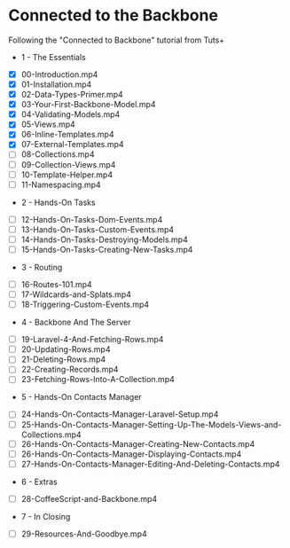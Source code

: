 # Connected to the Backbone #

Following the "Connected to Backbone" tutorial from Tuts+

- 1 - The Essentials
 - [X] 00-Introduction.mp4
 - [X] 01-Installation.mp4
 - [X] 02-Data-Types-Primer.mp4
 - [X] 03-Your-First-Backbone-Model.mp4
 - [X] 04-Validating-Models.mp4
 - [X] 05-Views.mp4
 - [X] 06-Inline-Templates.mp4
 - [X] 07-External-Templates.mp4
 - [ ] 08-Collections.mp4
 - [ ] 09-Collection-Views.mp4
 - [ ] 10-Template-Helper.mp4
 - [ ] 11-Namespacing.mp4
- 2 - Hands-On Tasks
 - [ ] 12-Hands-On-Tasks-Dom-Events.mp4
 - [ ] 13-Hands-On-Tasks-Custom-Events.mp4
 - [ ] 14-Hands-On-Tasks-Destroying-Models.mp4
 - [ ] 15-Hands-On-Tasks-Creating-New-Tasks.mp4
- 3 - Routing
 - [ ] 16-Routes-101.mp4
 - [ ] 17-Wildcards-and-Splats.mp4
 - [ ] 18-Triggering-Custom-Events.mp4
- 4 - Backbone And The Server
 - [ ] 19-Laravel-4-And-Fetching-Rows.mp4
 - [ ] 20-Updating-Rows.mp4
 - [ ] 21-Deleting-Rows.mp4
 - [ ] 22-Creating-Records.mp4
 - [ ] 23-Fetching-Rows-Into-A-Collection.mp4
- 5 - Hands-On Contacts Manager
 - [ ] 24-Hands-On-Contacts-Manager-Laravel-Setup.mp4
 - [ ] 25-Hands-On-Contacts-Manager-Setting-Up-The-Models-Views-and-Collections.mp4
 - [ ] 26-Hands-On-Contacts-Manager-Creating-New-Contacts.mp4
 - [ ] 26-Hands-On-Contacts-Manager-Displaying-Contacts.mp4
 - [ ] 27-Hands-On-Contacts-Manager-Editing-And-Deleting-Contacts.mp4
- 6 - Extras
 - [ ] 28-CoffeeScript-and-Backbone.mp4
- 7 - In Closing
 - [ ] 29-Resources-And-Goodbye.mp4
